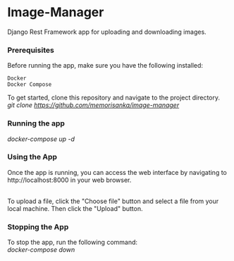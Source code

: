 # Image-Manager
Django Rest Framework app for uploading and downloading images.

### Prerequisites

Before running the app, make sure you have the following installed:

    Docker
    Docker Compose

To get started, clone this repository and navigate to the project directory.<br>
*git clone https://github.com/memorisanka/image-manager*

### Running the app
*docker-compose up -d*

### Using the App

Once the app is running, you can access the web interface by navigating 
to http://localhost:8000 in your web browser.<br><br>

To upload a file, click the "Choose file" button and select a file 
from your local machine. Then click the "Upload" button.

### Stopping the App

To stop the app, run the following command:<br>
*docker-compose down*
